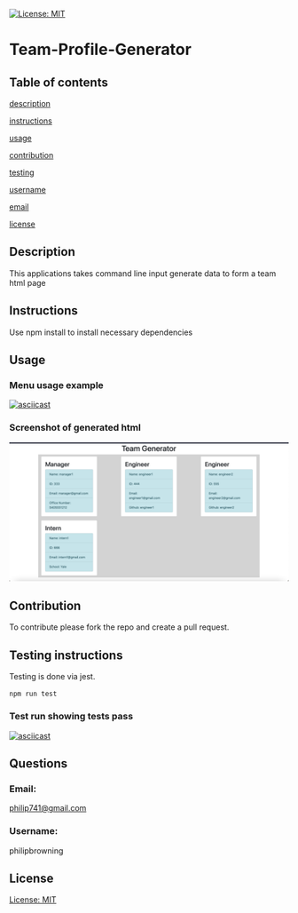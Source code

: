 [![License: MIT](https://img.shields.io/badge/License-MIT-yellow.svg)](https://opensource.org/licenses/MIT)
   # Team-Profile-Generator
   ## Table of contents     
   [description](#description)

[instructions](#instructions)

[usage](#usage)


[contribution](#contribution)

[testing](#testing)

[username](#username)

[email](#email)

[license](#license)

   ## Description
   This applications takes command line input generate data to form a team html page   

   ## Instructions
   Use npm install to install necessary dependencies 

   ## Usage

   ### Menu usage example

   

[![asciicast](https://asciinema.org/a/5UGfN2qjEe2zE7uiLN4NKaNpC.svg)](https://asciinema.org/a/5UGfN2qjEe2zE7uiLN4NKaNpC)
    
   
   ### Screenshot of generated html
   
   ![Picture of generated team page](assets/team-generator.png "Generated team page")

   ## Contribution

   To contribute please fork the repo and create a pull request.
   
   ## Testing instructions
   Testing is done via jest. 
   ```
   npm run test
   ```
   ### Test run showing tests pass

   [![asciicast](https://asciinema.org/a/pUVerPJNEXh3fxVfMSjC9voTb.svg)](https://asciinema.org/a/pUVerPJNEXh3fxVfMSjC9voTb)

   ## Questions
   ### Email:
   philip741@gmail.com
   ### Username:
   philipbrowning
   ## License
   [License: MIT](https://opensource.org/licenses/MIT)
  